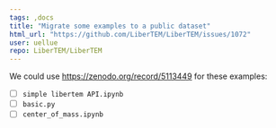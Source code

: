 ```yaml
---
tags: ,docs
title: "Migrate some examples to a public dataset"
html_url: "https://github.com/LiberTEM/LiberTEM/issues/1072"
user: uellue
repo: LiberTEM/LiberTEM
---
```


We could use https://zenodo.org/record/5113449 for these examples:

- [ ] `simple libertem API.ipynb`
- [ ] `basic.py`
- [ ] `center_of_mass.ipynb`